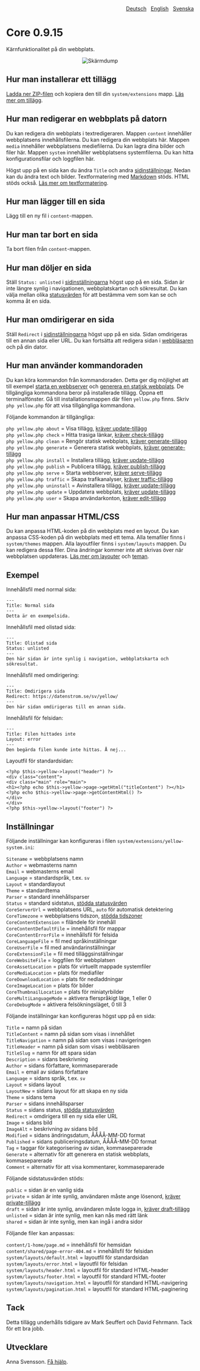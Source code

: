 <p align="right"><a href="README-de.md">Deutsch</a> &nbsp; <a href="README.md">English</a> &nbsp; <a href="README-sv.md">Svenska</a></p>

# Core 0.9.15

Kärnfunktionalitet på din webbplats.

<p align="center"><img src="SCREENSHOT.png" alt="Skärmdump"></p>

## Hur man installerar ett tillägg

[Ladda ner ZIP-filen](https://github.com/annaesvensson/yellow-core/archive/refs/heads/main.zip) och kopiera den till din `system/extensions` mapp. [Läs mer om tillägg](https://github.com/annaesvensson/yellow-update/tree/main/README-sv.md).

## Hur man redigerar en webbplats på datorn

Du kan redigera din webbplats i textredigeraren. Mappen `content` innehåller webbplatsens innehållsfilerna. Du kan redigera din webbplats här. Mappen `media` innehåller webbplatsens mediefilerna. Du kan lagra dina bilder och filer här. Mappen `system` innehåller webbplatsens systemfilerna. Du kan hitta konfigurationsfilar och loggfilen här.

Högst upp på en sida kan du ändra `Title` och andra [sidinställningar](#inställningar-page). Nedan kan du ändra text och bilder. Textformatering med [Markdown](https://github.com/annaesvensson/yellow-markdown/tree/main/README-sv.md) stöds. HTML stöds också. [Läs mer om textformatering](https://datenstrom.se/sv/yellow/help/how-to-change-the-content).

## Hur man lägger till en sida

Lägg till en ny fil i `content`-mappen.

## Hur man tar bort en sida

Ta bort filen från `content`-mappen.

## Hur man döljer en sida

Ställ `Status: unlisted` i [sidinställningarna](#inställningar-page) högst upp på en sida. Sidan är inte längre synlig i navigationen, webbplatskartan och sökresultat. Du kan välja mellan olika [statusvärden](#inställningar-status) för att bestämma vem som kan se och komma åt en sida. 

## Hur man omdirigerar en sida

Ställ `Redirect` i [sidinställningarna](#inställningar-page) högst upp på en sida. Sidan omdirigeras till en annan sida eller URL. Du kan fortsätta att redigera sidan i [webbläsaren](https://github.com/annaesvensson/yellow-edit/tree/main/README-sv.md) och på din dator. 

## Hur man använder kommandoraden

Du kan köra kommandon från kommandoraden. Detta ger dig möjlighet att till exempel [starta en webbserver](https://github.com/annaesvensson/yellow-serve/tree/main/README-sv.md) och [generera en statisk webbplats](https://github.com/annaesvensson/yellow-generate/tree/main/README-sv.md). De tillgängliga kommandona beror på installerade tillägg. Öppna ett terminalfönster. Gå till installationsmappen där filen `yellow.php` finns. Skriv `php yellow.php` för att visa tillgängliga kommandona.

Följande kommandon är tillgängliga:

`php yellow.php about` = Visa tillägg, [kräver update-tillägg](https://github.com/annaesvensson/yellow-update/tree/main/README-sv.md)  
`php yellow.php check` = Hitta trasiga länkar, [kräver check-tillägg](https://github.com/annaesvensson/yellow-check/tree/main/README-sv.md)  
`php yellow.php clean` = Rengör statisk webbplats, [kräver generate-tillägg](https://github.com/annaesvensson/yellow-generate/tree/main/README-sv.md)  
`php yellow.php generate` = Generera statisk webbplats, [kräver generate-tillägg](https://github.com/annaesvensson/yellow-generate/tree/main/README-sv.md)  
`php yellow.php install` = Installera tillägg, [kräver update-tillägg](https://github.com/annaesvensson/yellow-update/tree/main/README-sv.md)  
`php yellow.php publish` = Publicera tillägg, [kräver publish-tillägg](https://github.com/annaesvensson/yellow-publish/tree/main/README-sv.md)  
`php yellow.php serve` = Starta webbserver, [kräver serve-tillägg](https://github.com/annaesvensson/yellow-serve/tree/main/README-sv.md)  
`php yellow.php traffic` = Skapa trafikanalyser, [kräver traffic-tillägg](https://github.com/annaesvensson/yellow-traffic/tree/main/README-sv.md)  
`php yellow.php uninstall` = Avinstallera tillägg, [kräver update-tillägg](https://github.com/annaesvensson/yellow-update/tree/main/README-sv.md)  
`php yellow.php update` = Uppdatera webbplats, [kräver update-tillägg](https://github.com/annaesvensson/yellow-update/tree/main/README-sv.md)  
`php yellow.php user` = Skapa användarkonton, [kräver edit-tillägg](https://github.com/annaesvensson/yellow-edit/tree/main/README-sv.md)  

## Hur man anpassar HTML/CSS

Du kan anpassa HTML-koden på din webbplats med en layout. Du kan anpassa CSS-koden på din webbplats med ett tema. Alla temafiler finns i `system/themes` mappen. Alla layoutfiler finns i `system/layouts` mappen. Du kan redigera dessa filer. Dina ändringar kommer inte att skrivas över när webbplatsen uppdateras. [Läs mer om layouter](https://datenstrom.se/sv/yellow/help/how-to-customise-a-layout) och [teman](https://datenstrom.se/sv/yellow/help/how-to-customise-a-theme).

## Exempel

Innehållsfil med normal sida:

    ---
    Title: Normal sida
    ---
    Detta är en exempelsida.

Innehållsfil med olistad sida:

    ---
    Title: Olistad sida
    Status: unlisted
    ---
    Den här sidan är inte synlig i navigation, webbplatskarta och sökresultat.

Innehållsfil med omdirigering:

    ---
    Title: Omdirigera sida
    Redirect: https://datenstrom.se/sv/yellow/
    ---
    Den här sidan omdirigeras till en annan sida.

Innehållsfil för felsidan:

    ---
    Title: Filen hittades inte
    Layout: error
    ---
    Den begärda filen kunde inte hittas. Å nej...

Layoutfil för standardsidan:

    <?php $this->yellow->layout("header") ?>
    <div class="content">
    <div class="main" role="main">
    <h1><?php echo $this->yellow->page->getHtml("titleContent") ?></h1>
    <?php echo $this->yellow->page->getContentHtml() ?>
    </div>
    </div>
    <?php $this->yellow->layout("footer") ?>

## Inställningar

<a id="inställningar-system"></a>Följande inställningar kan konfigureras i filen `system/extensions/yellow-system.ini`:

`Sitename` = webbplatsens namn  
`Author` = webmasterns namn  
`Email` = webmasterns email  
`Language` = standardspråk, t.ex. `sv`  
`Layout` = standardlayout  
`Theme` = standardtema  
`Parser` = standard innehållsparser  
`Status` = standard sidstatus, [stödda statusvärden](#inställningar-status)  
`CoreServerUrl` = webbplatsens URL, `auto` för automatisk detektering  
`CoreTimezone` = webbplatsens tidszon, [stödda tidszoner](https://www.php.net/manual/en/timezones.php)  
`CoreContentExtension` = filändele för innehåll  
`CoreContentDefaultFile` = innehållsfil för mappar  
`CoreContentErrorFile` = innehållsfil för felsida  
`CoreLanguageFile` = fil med språkinställningar  
`CoreUserFile` = fil med användarinställningar  
`CoreExtensionFile` = fil med tilläggsinställningar  
`CoreWebsiteFile` = loggfilen för webbplatsen  
`CoreAssetLocation` = plats för virtuellt mappade systemfiler  
`CoreMediaLocation` = plats för mediafiler  
`CoreDownloadLocation` = plats för nedladdningar  
`CoreImageLocation` = plats för bilder  
`CoreThumbnailLocation` = plats för miniatyrbilder  
`CoreMultiLanguageMode` = aktivera flerspråkigt läge, 1 eller 0  
`CoreDebugMode` = aktivera felsökningsläget, 0 till 3  

<a id="inställningar-page"></a>Följande inställningar kan konfigureras högst upp på en sida:

`Title` = namn på sidan  
`TitleContent` = namn på sidan som visas i innehållet  
`TitleNavigation` = namn på sidan som visas i navigeringen  
`TitleHeader` = namn på sidan som visas i webbläsaren  
`TitleSlug` = namn för att spara sidan  
`Description` = sidans beskrivning  
`Author` = sidans författare, kommaseparerade  
`Email` = email av sidans författare  
`Language` = sidans språk, t.ex. `sv`  
`Layout` = sidans layout  
`LayoutNew` = sidans layout för att skapa en ny sida  
`Theme` = sidans tema  
`Parser` = sidans innehållsparser  
`Status` = sidans status, [stödda statusvärden](#inställningar-status)  
`Redirect` = omdirigera till en ny sida eller URL  
`Image` = sidans bild  
`ImageAlt` = beskrivning av sidans bild  
`Modified` = sidans ändringsdatum, ÅÅÅÅ-MM-DD format  
`Published` = sidans publiceringsdatum, ÅÅÅÅ-MM-DD format  
`Tag` = taggar för kategorisering av sidan, kommaseparerade  
`Generate` = alternativ för att generera en statisk webbplats, kommaseparerade  
`Comment` = alternativ för att visa kommentarer, kommaseparerade  

<a id="inställningar-status"></a>Följande sidstatusvärden stöds:

`public` = sidan är en vanlig sida  
`private` = sidan är inte synlig, användaren måste ange lösenord, [kräver private-tillägg](https://github.com/schulle4u/yellow-private)  
`draft` = sidan är inte synlig, användaren måste logga in, [kräver draft-tillägg](https://github.com/annaesvensson/yellow-draft/tree/main/README-sv.md)  
`unlisted` = sidan är inte synlig, men kan nås med rätt länk  
`shared` = sidan är inte synlig, men kan ingå i andra sidor  

<a id="inställningar-files"></a>Följande filer kan anpassas:

`content/1-home/page.md` = innehållsfil för hemsidan  
`content/shared/page-error-404.md` = innehållsfil för felsidan  
`system/layouts/default.html` = layoutfil för standardsidan  
`system/layouts/error.html` = layoutfil för felsidan  
`system/layouts/header.html` = layoutfil för standard HTML-header  
`system/layouts/footer.html` = layoutfil för standard HTML-footer  
`system/layouts/navigation.html` = layoutfil för standard HTML-navigering  
`system/layouts/pagination.html` = layoutfil för standard HTML-paginering  

## Tack

Detta tillägg underhålls tidigare av Mark Seuffert och David Fehrmann. Tack för ett bra jobb.

## Utvecklare

Anna Svensson. [Få hjälp](https://datenstrom.se/sv/yellow/help/).
